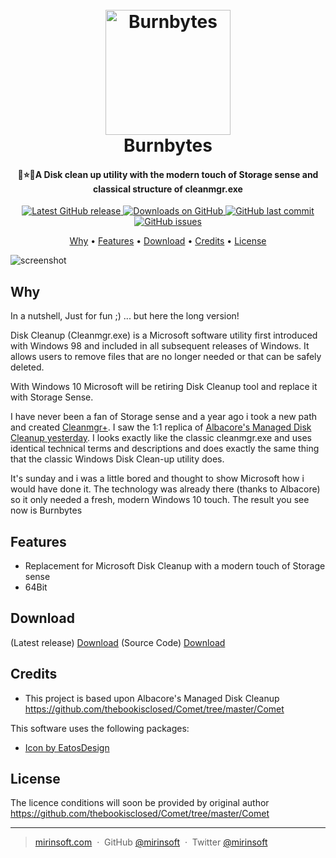 
<h1 align="center">
  <br>
  <a href="http://www.mirinsoft.com"><img src="https://github.com/mirinsoft/burnbytes/blob/master/icon.ico" alt="Burnbytes" width="200"></a>
  <br>
  Burnbytes
  <br>
</h1>

<h4 align="center">💩⭐️🚀A Disk clean up utility with the modern touch of Storage sense and classical structure of cleanmgr.exe</h4>

<p align="center">
<a href="https://github.com/mirinsoft/burnbytes/releases/latest" target="_blank">
<img alt="Latest GitHub release" src="https://img.shields.io/github/release/mirinsoft/burnbytes.svg?style=flat-square" />
</a>
	
<a href="https://github.com/mirinsoft/burnbytes/releases" target="_blank">
<img alt="Downloads on GitHub" src="https://img.shields.io/github/downloads/mirinsoft/burnbytes/total.svg?style=flat-square" />
</a>

<a href="https://github.com/mirinsoft/burnbytes/commits/master">
<img src="https://img.shields.io/github/last-commit/mirinsoft/burnbytes.svg?style=flat-square&logo=github&logoColor=white"
alt="GitHub last commit">
<a href="https://github.com/mirinsoft/burnbytes/issues">
<img src="https://img.shields.io/github/issues-raw/mirinsoft/burnbytes.svg?style=flat-square&logo=github&logoColor=white"
alt="GitHub issues">   
  
</p>

<p align="center">
  <a href="#Features">Why</a> •
  <a href="#how-to-use">Features</a> •
  <a href="#download">Download</a> •
  <a href="#credits">Credits</a> •
  <a href="#license">License</a>
</p>

![screenshot](https://github.com/mirinsoft/burnbytes/blob/master/burnbytes.png)

## Why

In a nutshell, Just for fun ;)
... but here the long version!

Disk Cleanup (Cleanmgr.exe) is a Microsoft software utility first introduced with Windows 98 and included in all subsequent releases of Windows. It allows users to remove files that are no longer needed or that can be safely deleted.

With Windows 10 Microsoft will be retiring Disk Cleanup tool and replace it with Storage Sense. 

I have never been a fan of Storage sense and a year ago i took a new path and created [Cleanmgr+](https://github.com/mirinsoft/CleanmgrPlus). I saw the 1:1 replica of [Albacore's Managed Disk Cleanup yesterday](https://github.com/thebookisclosed/Comet). I looks exactly like the classic cleanmgr.exe and uses identical technical terms and descriptions and does exactly the same thing that the classic Windows Disk Clean-up utility does.

It's sunday and i was a little bored and thought to show Microsoft how i would have done it. The technology was already there (thanks to Albacore) so it only needed a fresh, modern Windows 10 touch. The result you see now is Burnbytes

## Features
- Replacement for Microsoft Disk Cleanup with a modern touch of Storage sense
- 64Bit

## Download

(Latest release) [Download](https://github.com/mirinsoft/burnbytes/releases) 
(Source Code) [Download](https://github.com/mirinsoft/burnbytes/releases) 

## Credits

- This project is based upon Albacore's Managed Disk Cleanup
https://github.com/thebookisclosed/Comet/tree/master/Comet

This software uses the following packages:

- [Icon by EatosDesign](https://www.deviantart.com/eatosdesign/art/Windows-9-Icons-359505915)

## License

The licence conditions will soon be provided by original author
https://github.com/thebookisclosed/Comet/tree/master/Comet

---

> [mirinsoft.com](https://www.mirinsoft.com) &nbsp;&middot;&nbsp;
> GitHub [@mirinsoft](https://github.com/mirinsoft) &nbsp;&middot;&nbsp;
> Twitter [@mirinsoft](https://twitter.com/mirinsoft)



